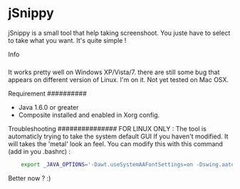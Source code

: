 jSnippy
=======
jSnippy is a small tool that help taking screenshoot. You juste have to select to take what you want. It's quite simple !

Info
#####
It works pretty well on Windows XP/Vista/7.
there are still some bug that appears on different version of Linux. I'm on it.
Not yet tested on Mac OSX.

Requirement
##########
 * Java 1.6.0 or greater
 * Composite installed and enabled in Xorg config.

Troubleshooting
###############
FOR LINUX ONLY : 
The tool is automaticly trying to take the system default GUI
If you haven't modified. It will takes the 'metal' look an feel.
You can modify this with this command (add in you .bashrc) : 
```bash
	export _JAVA_OPTIONS='-Dawt.useSystemAAFontSettings=on -Dswing.aatext=true -Dswing.defaultlaf=com.sun.java.swing.plaf.gtk.GTKLookAndFeel'
```

Better now ? :)



